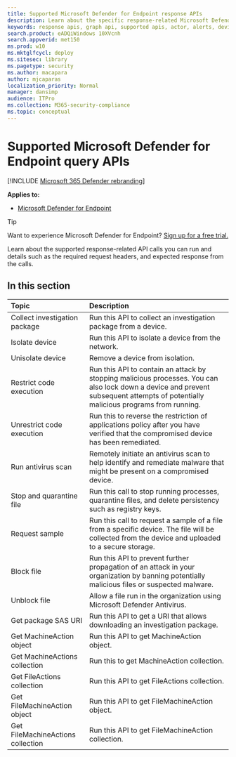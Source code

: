 ```yaml
---
title: Supported Microsoft Defender for Endpoint response APIs  
description: Learn about the specific response-related Microsoft Defender for Endpoint API calls. 
keywords: response apis, graph api, supported apis, actor, alerts, device, user, domain, ip, file
search.product: eADQiWindows 10XVcnh
search.appverid: met150
ms.prod: w10
ms.mktglfcycl: deploy
ms.sitesec: library
ms.pagetype: security
ms.author: macapara
author: mjcaparas
localization_priority: Normal
manager: dansimp
audience: ITPro
ms.collection: M365-security-compliance 
ms.topic: conceptual
---
```


# Supported Microsoft Defender for Endpoint query APIs 

[!INCLUDE [Microsoft 365 Defender rebranding](../../includes/microsoft-defender.md)]


**Applies to:**
- [Microsoft Defender for Endpoint](https://go.microsoft.com/fwlink/p/?linkid=2154037)

> [!TIP]
> Want to experience Microsoft Defender for Endpoint? [Sign up for a free trial.](https://signup.microsoft.com/create-account/signup?products=7f379fee-c4f9-4278-b0a1-e4c8c2fcdf7e&ru=https://aka.ms/MDEp2OpenTrial?ocid=docs-wdatp-supported-response-apis-abovefoldlink)

Learn about the supported response-related API calls you can run and details such as the required request headers, and expected response from the calls.

## In this section
Topic | Description
:---|:---
Collect investigation package | Run this API to collect an investigation package from a device.
Isolate device | Run this API to isolate a device from the network.
Unisolate device | Remove a device from isolation. 
Restrict code execution | Run this API to contain an attack by stopping malicious processes. You can also lock down a device and prevent subsequent attempts of potentially malicious programs from running.
Unrestrict code execution | Run this to reverse the restriction of applications policy after you have verified that the compromised device has been remediated.
Run antivirus scan | Remotely initiate an antivirus scan to help identify and remediate malware that might be present on a compromised device.
Stop and quarantine file |  Run this call to stop running processes, quarantine  files, and delete persistency such as registry keys.
Request sample | Run this call to request a sample of a file from a specific device. The file will be collected from the device and uploaded to a secure storage.
Block file | Run this API to prevent further propagation of an attack in your organization by banning potentially malicious files or suspected malware. 
Unblock file | Allow a file run in the organization using Microsoft Defender Antivirus.
Get package SAS URI | Run this API to get a URI that allows downloading an investigation package.
Get MachineAction object | Run this API to get MachineAction object.
Get MachineActions collection | Run this to get MachineAction collection.
Get FileActions collection | Run this API to get FileActions collection.
Get FileMachineAction object | Run this API to get FileMachineAction object.
Get FileMachineActions collection | Run this API to get FileMachineAction collection.
